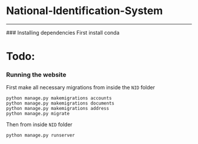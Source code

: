 # National-Identification-System
<hr>
### Installing dependencies
First install conda

# Todo:

### Running the website
First make all necessary migrations from inside the `NID` folder
```
python manage.py makemigrations accounts
python manage.py makemigrations documents 
python manage.py makemigrations address 
python manage.py migrate
```

Then from inside `NID` folder
```
python manage.py runserver
```


